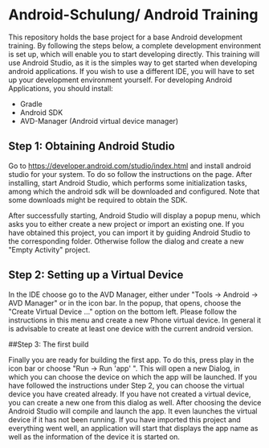 # Android-Schulung/ Android Training

This repository holds the base project for a base Android development training. By following the steps below, a complete development environment is set up, which will enable you to start developing directly. This training will use Android Studio, as it is the simples way to get started when developing android applications. If you wish to use a different IDE, you will have to set up your development environment yourself. 
For developing Android Applications, you should install:
*  Gradle
*  Android SDK 
*  AVD-Manager (Android virtual device manager)

## Step 1: Obtaining Android Studio

Go to <https://developer.android.com/studio/index.html> and install android studio for your system. To do so follow the instructions on the page.
After installing, start Android Studio, which performs some initialization tasks, among which the android sdk will be downloaded and configured. Note that some downloads might be required to obtain the SDK.

After successfully starting, Android Studio will display a popup menu, which asks you to either create a new project or import an existing one. If you have obtained this project, you can import it by guiding Android Studio to the corresponding folder. Otherwise follow the dialog and create a new "Empty Activity" project.

## Step 2: Setting up a Virtual Device
In the IDE choose go to the AVD Manager, either under "Tools -> Android -> AVD Manager" or in the icon bar. In the popup, that opens, choose the "Create Virtual Device ..." option on the bottom left. Please follow the instructions in this menu and create a new Phone virtual device. In general it is advisable to create at least one device with the current android version.

##Step 3: The first build

Finally you are ready for building the first app. To do this, press play in the icon bar or choose "Run -> Run 'app' ". This will open a new Dialog, in which you can choose the device on which the app will be launched. If you have followed the instructions under Step 2, you can choose the virtual device you have created already. If you have not created a virtual device, you can create a new one from this dialog as well. After choosing the device Android Studio will compile and launch the app. It even launches the virtual device if it has not been running. If you have imported this project and everything went well, an application will start that displays the app name as well as the information of the device it is started on.

